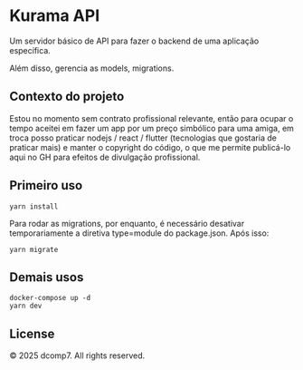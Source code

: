 # Kurama API

Um servidor básico de API para fazer o backend de uma aplicação específica.

Além disso, gerencia as models, migrations.

## Contexto do projeto

Estou no momento sem contrato profissional relevante, então para ocupar o tempo aceitei em fazer um app por um preço simbólico para uma amiga, em troca posso praticar nodejs / react / flutter (tecnologias que gostaria de praticar mais) e manter o copyright do código, o que me permite publicá-lo aqui no GH para efeitos de divulgação profissional.

## Primeiro uso

```
yarn install
```

Para rodar as migrations, por enquanto, é necessário desativar temporariamente a diretiva type=module do package.json. Após isso:

```
yarn migrate
```

## Demais usos

```
docker-compose up -d
yarn dev
```

## License

© 2025 dcomp7. All rights reserved.
